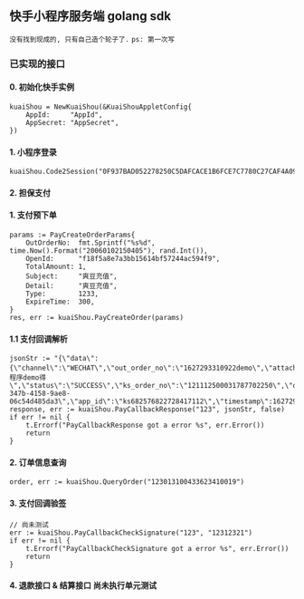 ## 快手小程序服务端 golang sdk
`没有找到现成的, 只有自己造个轮子了.`
`ps: 第一次写`

### 已实现的接口
#### 0. 初始化快手实例
    kuaiShou = NewKuaiShou(&KuaiShouAppletConfig{
		AppId:     "AppId",
		AppSecret: "AppSecret",
	})

#### 1. 小程序登录
    kuaiShou.Code2Session("0F937BAD052278250C5DAFCACE1B6FCE7C7780C27CAF4A094F972553BBCB2137")

#### 2. 担保支付
#### 1. 支付预下单
	params := PayCreateOrderParams{
		OutOrderNo:  fmt.Sprintf("%s%d", time.Now().Format("20060102150405"), rand.Int()),
		OpenId:      "f18f5a8e7a3bb15614bf57244ac594f9",
		TotalAmount: 1,
		Subject:     "爽豆充值",
		Detail:      "爽豆充值",
		Type:        1233,
		ExpireTime:  300,
	}
	res, err := kuaiShou.PayCreateOrder(params)
#### 1.1 支付回调解析
    jsonStr := "{\"data\":{\"channel\":\"WECHAT\",\"out_order_no\":\"1627293310922demo\",\"attach\":\"小程序demo得\",\"status\":\"SUCCESS\",\"ks_order_no\":\"121112500031787702250\",\"order_amount\":1,\"trade_no\":\"4323300968202201201545417324\",\"extra_info\":\"\",\"enable_promotion\":true,\"promotion_amount\":1},\"biz_type\":\"PAYMENT\",\"message_id\":\"fa578923-347b-4158-9ae8-06c54d485da3\",\"app_id\":\"ks682576822728417112\",\"timestamp\":1627293368719}"
	response, err := kuaiShou.PayCallbackResponse("123", jsonStr, false)
	if err != nil {
		t.Errorf("PayCallbackResponse got a error %s", err.Error())
		return
	}

#### 2. 订单信息查询
    order, err := kuaiShou.QueryOrder("123013100433623410019")

#### 3. 支付回调验签
    // 尚未测试
    err := kuaiShou.PayCallbackCheckSignature("123", "12312321")
	if err != nil {
		t.Errorf("PayCallbackCheckSignature got a error %s", err.Error())
		return
	}

#### 4. 退款接口 & 结算接口 尚未执行单元测试